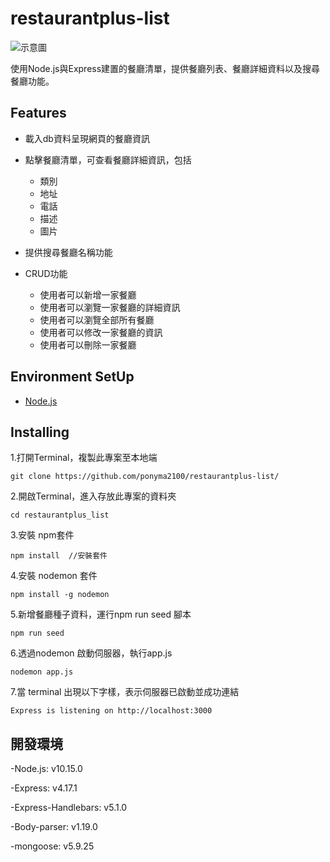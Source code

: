 # restaurantplus-list
![示意圖](https://i.imgur.com/I8h5dpX.png)

使用Node.js與Express建置的餐廳清單，提供餐廳列表、餐廳詳細資料以及搜尋餐廳功能。

## Features

- 載入db資料呈現網頁的餐廳資訊
- 點擊餐廳清單，可查看餐廳詳細資訊，包括
  - 類別
  - 地址
  - 電話
  - 描述
  - 圖片
- 提供搜尋餐廳名稱功能

- CRUD功能
  - 使用者可以新增一家餐廳
  - 使用者可以瀏覽一家餐廳的詳細資訊
  - 使用者可以瀏覽全部所有餐廳
  - 使用者可以修改一家餐廳的資訊
  - 使用者可以刪除一家餐廳

## Environment SetUp

 - [Node.js](https://nodejs.org/en/ "title text!")
 
## Installing 

1.打開Terminal，複製此專案至本地端

```
git clone https://github.com/ponyma2100/restaurantplus-list/
```

2.開啟Terminal，進入存放此專案的資料夾

```
cd restaurantplus_list
```

3.安裝 npm套件

```
npm install  //安裝套件
```

4.安裝 nodemon 套件

```
npm install -g nodemon
```

5.新增餐廳種子資料，運行npm run seed 腳本

```
npm run seed
```

6.透過nodemon 啟動伺服器，執行app.js

```
nodemon app.js
```

7.當 terminal 出現以下字樣，表示伺服器已啟動並成功連結

```
Express is listening on http://localhost:3000
```

## 開發環境

-Node.js: v10.15.0

-Express: v4.17.1

-Express-Handlebars: v5.1.0

-Body-parser: v1.19.0

-mongoose: v5.9.25

